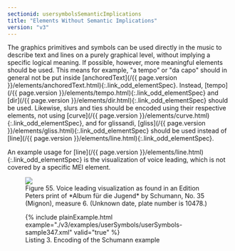 ```yaml
---
sectionid: usersymbolsSemanticImplications
title: "Elements Without Semantic Implications"
version: "v3"
---
```




The graphics primitives and symbols can be used directly in the music to describe
text and
lines on a purely graphical level, without implying a specific logical meaning. If
possible,
however, more meaningful elements should be used. This means for example, "a tempo"
or "da
capo" should in general not be put inside [anchoredText](/{{ page.version }}/elements/anchoredText.html){:.link_odd_elementSpec}. Instead, [tempo](/{{ page.version }}/elements/tempo.html){:.link_odd_elementSpec} and [dir](/{{ page.version }}/elements/dir.html){:.link_odd_elementSpec} should be used. Likewise, slurs and
ties should be encoded using their respective elements, not using [curve](/{{ page.version }}/elements/curve.html){:.link_odd_elementSpec}, and for glissandi, [gliss](/{{ page.version }}/elements/gliss.html){:.link_odd_elementSpec} should be used instead of [line](/{{ page.version }}/elements/line.html){:.link_odd_elementSpec}.

An example usage for [line](/{{ page.version }}/elements/line.html){:.link_odd_elementSpec} is the visualization of voice leading,
which is not covered by a specific MEI element.

<figure class="figure">
   <img src="../../../../guidelines/v3/Images/modules/usersymbols/mignon.png" class="img-responsive"></img>
   <figcaption class="figure-caption">Figure 55. Voice leading visualization as found in an Edition Peters print of *Album für
      die Jugend* by Schumann, No. 35 (Mignon), measure 6. (Unknown date, plate number
      is 10478.)
   </figcaption>
</figure>

<figure class="figure">{% include plainExample.html example="./v3/examples/userSymbols/userSymbols-sample347.xml" valid="true" %}
   
   <figcaption class="figure-caption">Listing 3. Encoding of the Schumann example</figcaption>
</figure>
